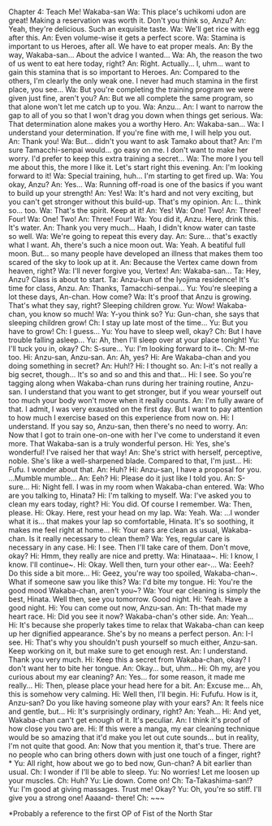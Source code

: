 Chapter 4: Teach Me! Wakaba-san
Wa: This place's uchikomi udon are great! Making a reservation was worth it. Don't you think so, Anzu?
An: Yeah, they're delicious. Such an exquisite taste.
Wa: We'll get rice with egg after this.
An: Even volume-wise it gets a perfect score.
Wa: Stamina is important to us Heroes, after all. We have to eat proper meals.
An: By the way, Wakaba-san... About the advice I wanted...
Wa: Ah, the reason the two of us went to eat here today, right?
An: Right. Actually... I, uhm... want to gain this stamina that is so important to Heroes.
An: Compared to the others, I'm clearly the only weak one. I never had much stamina in the first place, you see...
Wa: But you're completing the training program we were given just fine, aren't you?
An: But we all complete the same program, so that alone won't let me catch up to you.
Wa: Anzu...
An: I want to narrow the gap to all of you so that I won't drag you down when things get serious.
Wa: That determination alone makes you a worthy Hero.
An: Wakaba-san...
Wa: I understand your determination. If you're fine with me, I will help you out.
An: Thank you!
Wa: But... didn't you want to ask Tamako about that?
An: I'm sure Tamacchi-senpai would... go easy on me. I don't want to make her worry. I'd prefer to keep this extra training a secret...
Wa: The more I you tell me about this, the more I like it. Let's start right this evening.
An: I'm looking forward to it!
Wa: Special training, huh... I'm starting to get fired up.
Wa: You okay, Anzu?
An: Yes...
Wa: Running off-road is one of the basics if you want to build up your strength!
An: Yes!
Wa: It's hard and not very exciting, but you can't get stronger without this build-up. That's my opinion.
An: I... think so... too.
Wa: That's the spirit. Keep at it!
An: Yes!
Wa: One! Two!
An: Three! Four!
Wa: One! Two!
An: Three! Four!
Wa: You did it, Anzu. Here, drink this. It's water.
An: Thank you very much... Haah, I didn't know water can taste so well.
Wa: We're going to repeat this every day.
An: Sure... that's exactly what I want. Ah, there's such a nice moon out.
Wa: Yeah. A beatiful full moon. But... so many people have developed an illness that makes them too scared of the sky to look up at it.
An: Because the Vertex came down from heaven, right?
Wa: I'll never forgive you, Vertex!
An: Wakaba-san...
Ta: Hey, Anzu? Class is about to start.
Ta: Anzu-kun of the Iyojima residence! It's time for class, Anzu.
An: Thanks, Tamacchi-senpai...
Yu: You're sleeping a lot these days, An-chan. How come?
Wa: It's proof that Anzu is growing. That's what they say, right? Sleeping children grow.
Yu: Wow! Wakaba-chan, you know so much!
Wa: Y-you think so?
Yu: Gun-chan, she says that sleeping children grow!
Ch: I stay up late most of the time...
Yu: But you have to grow!
Ch: I guess...
Yu: You have to sleep well, okay?
Ch: But I have trouble falling asleep...
Yu: Ah, then I'll sleep over at your place tonight!
Yu: I'll tuck you in, okay?
Ch: S-sure...
Yu: I'm looking forward to it~.
Ch: M-me too.
Hi: Anzu-san, Anzu-san.
An: Ah, yes?
Hi: Are Wakaba-chan and you doing something in secret?
An: Huh!?
Hi: I thought so.
An: I-it's not really a big secret, though... It's so and so and this and that...
Hi: I see. So you're tagging along when Wakaba-chan runs during her training routine, Anzu-san. I understand that you want to get stronger, but if you wear yourself out too much your body won't move when it really counts.
An: I'm fully aware of that. I admit, I was very exausted on the first day. But I want to pay attention to how much I exercise based on this experience from now on.
Hi: I understand. If you say so, Anzu-san, then there's no need to worry.
An: Now that I got to train one-on-one with her I've come to understand it even more. That Wakaba-san is a truly wonderful person.
Hi: Yes, she's wonderful! I've raised her that way!
An: She's strict with herself, perceptive, noble. She's like a well-sharpened blade. Compared to that, I'm just...
Hi: Fufu. I wonder about that.
An: Huh?
Hi: Anzu-san, I have a proposal for you. ...Mumble mumble...
An: Eeh?
Hi: Please do it just like I told you.
An: S-sure...
Hi: Night fell. I was in my room when Wakaba-chan entered.
Wa: Who are you talking to, Hinata?
Hi: I'm talking to myself.
Wa: I've asked you to clean my ears today, right?
Hi: You did. Of course I remember.
Wa: Then, please.
Hi: Okay. Here, rest your head on my lap.
Wa: Yeah.
Wa: ...I wonder what it is... that makes your lap so comfortable, Hinata. It's so soothing, it makes me feel right at home...
Hi: Your ears are clean as usual, Wakaba-chan. Is it really necessary to clean them?
Wa: Yes, regular care is necessary in any case.
Hi: I see. Then I'll take care of them. Don't move, okay?
Hi: Hmm, they really are nice and pretty.
Wa: Hinataaa~.
Hi: I know, I know. I'll continue~.
Hi: Okay. Well then, turn your other ear-...
Wa: Eeeh? Do this side a bit more...
Hi: Geez, you're way too spoiled, Wakaba-chan~. What if someone saw you like this?
Wa: I'd bite my tongue.
Hi: You're the good mood Wakaba-chan, aren't you~?
Wa: Your ear cleaning is simply the best, Hinata. Well then, see you tomorrow. Good night.
Hi: Yeah. Have a good night.
Hi: You can come out now, Anzu-san.
An: Th-that made my heart race.
Hi: Did you see it now? Wakaba-chan's other side.
An: Yeah...
Hi: It's because she properly takes time to relax that Wakaba-chan can keep up her dignified appearance. She's by no means a perfect person.
An: I-I see.
Hi: That's why you shouldn't push yourself so much either, Anzu-san. Keep working on it, but make sure to get enough rest.
An: I understand. Thank you very much.
Hi: Keep this a secret from Wakaba-chan, okay? I don't want her to bite her tongue.
An: Okay... but, uhm...
Hi: Oh my, are you curious about my ear cleaning?
An: Yes... for some reason, it made me really...
Hi: Then, please place your head here for a bit.
An: Excuse me... Ah, this is somehow very calming.
Hi: Well then, I'll begin.
Hi: Fufufu. How is it, Anzu-san? Do you like having someone play with your ears?
An: It feels nice and gentle, but...
Hi: It's surprisingly ordinary, right?
An: Yeah...
Hi: And yet, Wakaba-chan can't get enough of it. It's peculiar.
An: I think it's proof of how close you two are.
Hi: If this were a manga, my ear cleaning technique would be so amazing that it'd make you let out cute sounds... but in reality, I'm not quite that good.
An: Now that you mention it, that's true. There are no people who can bring others down with just one touch of a finger, right?*
Yu: All right, how about we go to bed now, Gun-chan? A bit earlier than usual.
Ch: I wonder if I'll be able to sleep.
Yu: No worries! Let me loosen up your muscles.
Ch: Huh?
Yu: Lie down. Come on!
Ch: Ta-Takashima-san!? 
Yu: I'm good at giving massages. Trust me! Okay?
Yu: Oh, you're so stiff. I'll give you a strong one! Aaaand- there!
Ch: ~~~
 
 
*Probably a reference to the first OP of Fist of the North Star
